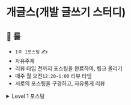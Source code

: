 # 개글스(개발 글쓰기 스터디)

## 🎯 룰

- `1주 1포스팅` ✍️
- 자유주제
- 리뷰 타임 전까지 포스팅을 완료하여, 링크 올리기
- 매주 월 오전`12:20-1:00` 리뷰 타임
- 서로의 포스팅을 구경하고, 자유롭게 리뷰

<details>
<summary>Level 1 포스팅</summary>

### 자바 기본 개념

1.  [Record를 비즈니스 로직에 지양해야 하는 이유](https://velog.io/@ikjo39/Record%EB%A5%BC-%EB%B9%84%EC%A6%88%EB%8B%88%EC%8A%A4-%EB%A1%9C%EC%A7%81%EC%97%90-%EC%A7%80%EC%96%91%ED%95%B4%EC%95%BC-%ED%95%98%EB%8A%94-%EC%9D%B4%EC%9C%A0)
2.  [도메인에 Record를 써도 될까요?](https://jojodevlog.tistory.com/m/1)
3.  [final 키워드로 구현 의도를 나타내보자](https://velog.io/@ikjo39/Java-final-%ED%82%A4%EC%9B%8C%EB%93%9C%EB%A1%9C-%EA%B5%AC%ED%98%84-%EC%9D%98%EB%8F%84%EB%A5%BC-%EB%82%98%ED%83%80%EB%82%B4%EA%B8%B0)
4.  [유틸 클래스란?](https://velog.io/@ikjo39/%EC%9C%A0%ED%8B%B8-%ED%81%B4%EB%9E%98%EC%8A%A4%EB%9E%80)
5.  [Enum class - 생성자](https://velog.io/@lilychoi/Enum-class-%EC%83%9D%EC%84%B1%EC%9E%90)
6.  [[개글스] 3. 주생성자? 부생성자?](https://velog.io/@ashsty/%EA%B0%9C%EA%B8%80%EC%8A%A4-3.-%EC%A3%BC%EC%83%9D%EC%84%B1%EC%9E%90-%EB%B6%80%EC%83%9D%EC%84%B1%EC%9E%90)
7.  [객체 생성 방식에 기준이 있나요?](https://jojodevlog.tistory.com/2)
8.  [Abstract class vs Interface (virtual function vs abstract method)](https://choo.oopy.io/84026815-5393-46cf-994c-d8b3d2fb1ce0)
9.  [돈은 머니머니해도 BigDecimal를 사용하자](https://jojodevlog.tistory.com/3)
10.  [List 에 중복 객체를 가지고 있는데 순서를 고려하지 않고 equals 검사를 하고 싶어요 🫥](https://velog.io/@lilychoi/List-%EC%97%90-%EC%A4%91%EB%B3%B5-%EA%B0%9D%EC%B2%B4%EB%A5%BC-%EA%B0%80%EC%A7%80%EA%B3%A0-%EC%9E%88%EB%8A%94%EB%8D%B0-%EC%88%9C%EC%84%9C%EB%A5%BC-%EA%B3%A0%EB%A0%A4%ED%95%98%EC%A7%80-%EC%95%8A%EA%B3%A0-equals-%EA%B2%80%EC%82%AC%EB%A5%BC-%ED%95%98%EA%B3%A0-%EC%8B%B6%EC%96%B4%EC%9A%94)
11.  [[Java] String.matches() 대신 Pattern을 사용하자](https://underchord.tistory.com/31)

### 자바 프로그래밍 관련

1.  [VO(Value Object)에 대해 알아보자](https://velog.io/@ikjo39/VOValue-Object%EC%97%90-%EB%8C%80%ED%95%B4-%EC%95%8C%EC%95%84%EB%B3%B4%EC%9E%90)
2.  [VO(Value Object) vs DTO(Data Transfer Object) with record](https://shyun00.tistory.com/201)
3.  [의존성 역전을 언제 쓰나요?](https://jojodevlog.tistory.com/4)
4.  [[개글스] 5. CACHE에 대한 짧은 고찰](https://velog.io/@ashsty/%EA%B0%9C%EA%B8%80%EC%8A%A4-5.-CACHE%EC%97%90-%EB%8C%80%ED%95%9C-%EC%A7%A7%EC%9D%80-%EA%B3%A0%EC%B0%B0)
5.  [[JAVA] 캐싱 활용하기](https://shyun00.tistory.com/202)
6.  [[JAVA] 상태 패턴(State Pattern) with BlackJack](https://shyun00.tistory.com/205)
7.  [[JAVA] 불변 객체](https://velog.io/@jongmee/JAVA-%EB%B6%88%EB%B3%80-%EA%B0%9D%EC%B2%B4)
8.  [[JAVA] static object는 GC의 대상이 아니다?](https://velog.io/@jongmee/JAVA-static-object%EB%8A%94-GC%EC%9D%98-%EB%8C%80%EC%83%81%EC%9D%B4-%EC%95%84%EB%8B%88%EB%8B%A4)
9.  [[JAVA] 자바는 어떤 정렬 알고리즘을 사용할까?](https://velog.io/@jongmee/JAVA-%EC%9E%90%EB%B0%94%EB%8A%94-%EC%96%B4%EB%96%A4-%EC%A0%95%EB%A0%AC-%EC%95%8C%EA%B3%A0%EB%A6%AC%EC%A6%98%EC%9D%84-%EC%82%AC%EC%9A%A9%ED%95%A0%EA%B9%8C)
10.  [[JAVA] Thread와 Thread Scheduling](https://velog.io/@jongmee/JAVA-Thread%EC%99%80-Thread-Scheduling#start)
11.  [[JAVA] 함수형 인터페이스](https://velog.io/@masonkimseoul/JAVA-%ED%95%A8%EC%88%98%ED%98%95-%EC%9D%B8%ED%84%B0%ED%8E%98%EC%9D%B4%EC%8A%A4)

### 웹 개발과 네트워크

1.  [[네트워크] HTTP 요청 메서드](https://underchord.tistory.com/29)
2.  [DNS(Domain Name Service)](https://underchord.tistory.com/32)
3.  [[Spring] 스프링 핵심 원리 - 기본편 Section 01](https://velog.io/@masonkimseoul/Spring-%EC%8A%A4%ED%94%84%EB%A7%81-%ED%95%B5%EC%8B%AC-%EC%9B%90%EB%A6%AC-%EA%B8%B0%EB%B3%B8%ED%8E%B8-Section-01)
4.  [[Spring] 스프링 핵심 원리 - 기본편 Section 02, 03](https://velog.io/@masonkimseoul/Spring-%EC%8A%A4%ED%94%84%EB%A7%81-%ED%95%B5%EC%8B%AC-%EC%9B%90%EB%A6%AC-%EA%B8%B0%EB%B3%B8%ED%8E%B8-Section-02-03)
5.  [[Spring] 스프링 핵심 원리 - 기본편 Section 04](https://velog.io/@masonkimseoul/Spring-%EC%8A%A4%ED%94%84%EB%A7%81-%ED%95%B5%EC%8B%AC-%EC%9B%90%EB%A6%AC-%EA%B8%B0%EB%B3%B8%ED%8E%B8-Section-04)

### 테스트

1.  [[개글스] 4. getter 없이 테스트 하기?](https://velog.io/@ashsty/%EA%B0%9C%EA%B8%80%EC%8A%A4-4.-getter-%EC%97%86%EC%9D%B4-%ED%85%8C%EC%8A%A4%ED%8A%B8-%ED%95%98%EA%B8%B0)
2.  [상태를 공유하지 않는 시나리오 테스트 DynamicTest](https://jojodevlog.tistory.com/5)

### 개발 방법론

1.  [[개글스] 2. repository 공유](https://velog.io/@ashsty/%EA%B0%9C%EA%B8%80%EC%8A%A4-2.-repository-%EA%B3%B5%EC%9C%A0)
2.  [[GitHub] 코드리뷰가 익숙하지 않은 분들을 위한 GitHub에서 코드리뷰 하는법](https://shyun00.tistory.com/207)
3.  [페어 프로그래밍하는데 나만 잔디가 안 심긴다 :: 공동 커밋 🌱](https://velog.io/@lilychoi/%ED%8E%98%EC%96%B4-%ED%94%84%EB%A1%9C%EA%B7%B8%EB%9E%98%EB%B0%8D%ED%95%98%EB%8A%94%EB%8D%B0-%EB%82%98%EB%A7%8C-%EC%9E%94%EB%94%94%EA%B0%80-%EC%95%88-%EC%8B%AC%EA%B8%B4%EB%8B%A4%EA%B3%B5%EB%8F%99-%EC%BB%A4%EB%B0%8B)

### 회고

1.  [[개글스] 1. 사다리 미션 회고](https://velog.io/@ashsty/%EA%B0%9C%EA%B8%80%EC%8A%A4-1.-%EC%82%AC%EB%8B%A4%EB%A6%AC-%EB%AF%B8%EC%85%98-%ED%9A%8C%EA%B3%A0)
2.  [[우아한테크코스 2주차] TDD에서 감자로 살아남기 🥔](https://underchord.tistory.com/28)
3.  [[우아한테크코스 5주차] 블랙잭의 위험성에 대하여 🃏](https://underchord.tistory.com/30)
4.  [레벨 1의 절반을 보내고: 우테코는 내게 어떤 곳인가](https://choo.oopy.io/ca580009-e345-4974-8d7c-59d256552994)
5.  [레벨 1의 마지막 미션을 앞두고: 앞선 미션동안 학습한 내용 정리](https://choo.oopy.io/1a5e6970-fa9e-471c-8cc1-b4bdbcc03ff8)
6.  [[회고] 우테코 백엔드 6기 Level 1 🎉](https://velog.io/@jongmee/%ED%9A%8C%EA%B3%A0-%EC%9A%B0%ED%85%8C%EC%BD%94-%EB%B0%B1%EC%97%94%EB%93%9C-6%EA%B8%B0-Level-1)

</details>
